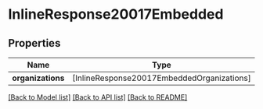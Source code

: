 # InlineResponse20017Embedded

## Properties
Name | Type | Description | Notes
------------ | ------------- | ------------- | -------------
**organizations** | [InlineResponse20017EmbeddedOrganizations] |  | 

[[Back to Model list]](../README.md#documentation-for-models) [[Back to API list]](../README.md#documentation-for-api-endpoints) [[Back to README]](../README.md)


